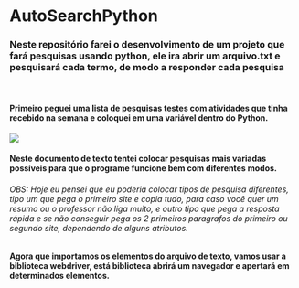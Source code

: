 # AutoSearchPython
<h3>Neste repositório farei o desenvolvimento de um projeto que fará pesquisas usando python, ele ira abrir um arquivo.txt e pesquisará cada termo, de modo a responder cada pesquisa</h3>
<br>
<h4>Primeiro peguei uma lista de pesquisas testes com atividades que tinha recebido na semana e coloquei em uma variável dentro do Python.</h4>

<img src="https://imgkub.com/images/2022/06/09/imagem_2022-06-08_200911650.png">

<h4>Neste documento de texto tentei colocar pesquisas mais variadas possíveis para que o programe funcione bem com diferentes modos.</h4>

<h6>OBS: Hoje eu pensei que eu poderia colocar tipos de pesquisa diferentes, tipo um que pega o primeiro site e copia tudo, para caso você quer um resumo ou o professor não liga muito, e outro tipo que pega a resposta rápida e se não conseguir pega os 2 primeiros paragrafos do primeiro ou segundo site, dependendo de alguns atributos.</h6>

<h4>Agora que importamos os elementos do arquivo de texto, vamos usar a biblioteca webdriver, está biblioteca abrirá um navegador e apertará em determinados elementos.</h4>
